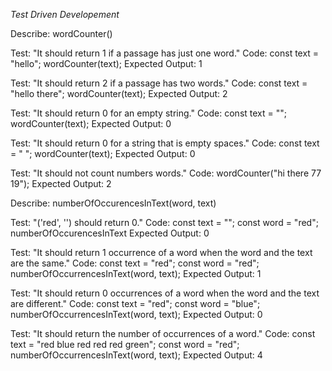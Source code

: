 _Test Driven Developement_

Describe: wordCounter()

Test: "It should return 1 if a passage has just one word."
Code:
const text = "hello";
wordCounter(text);
Expected Output: 1

Test: "It should return 2 if a passage has two words."
Code:
const text = "hello there";
wordCounter(text);
Expected Output: 2

Test: "It should return 0 for an empty string."
Code:
const text = "";
wordCounter(text);
Expected Output: 0

Test: "It should return 0 for a string that is empty spaces."
Code:
const text = "     ";
wordCounter(text);
Expected Output: 0

Test: "It should not count numbers words."
Code: 
wordCounter("hi there 77 19");
Expected Output: 2


Describe: numberOfOccurencesInText(word, text)

Test: "('red', '') should return 0."
Code:
const text = "";
const word = "red";
numberOfOccurencesInText
Expected Output: 0

Test: "It should return 1 occurrence of a word when the word and the text are the same."
Code:
const text = "red";
const word = "red";
numberOfOccurrencesInText(word, text);
Expected Output: 1

Test: "It should return 0 occurrences of a word when the word and the text are different."
Code:
const text = "red";
const word = "blue";
numberOfOccurrencesInText(word, text);
Expected Output: 0

Test: "It should return the number of occurrences of a word."
Code:
const text = "red blue red red red green";
const word = "red";
numberOfOccurrencesInText(word, text);
Expected Output: 4
